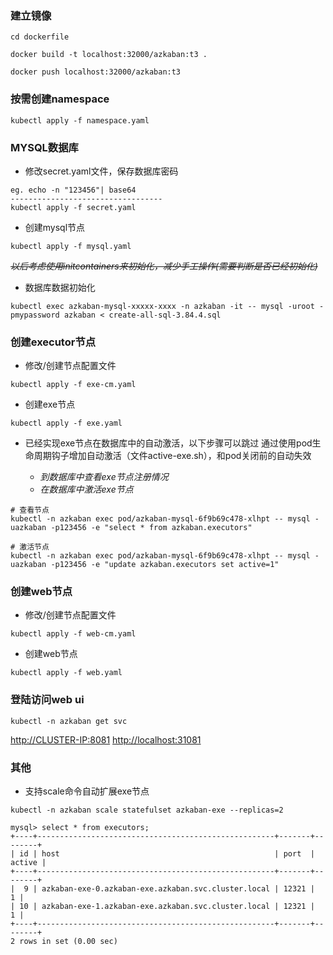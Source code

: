 
### 建立镜像

```
cd dockerfile

docker build -t localhost:32000/azkaban:t3 .

docker push localhost:32000/azkaban:t3
```

### 按需创建namespace
```
kubectl apply -f namespace.yaml
```
### MYSQL数据库

- 修改secret.yaml文件，保存数据库密码
```
eg. echo -n "123456"| base64
----------------------------------
kubectl apply -f secret.yaml 
```
- 创建mysql节点

```
kubectl apply -f mysql.yaml
```

~~*以后考虑使用initcontainers来初始化，减少手工操作(需要判断是否已经初始化)*~~

- 数据库数据初始化
```
kubectl exec azkaban-mysql-xxxxx-xxxx -n azkaban -it -- mysql -uroot -pmypassword azkaban < create-all-sql-3.84.4.sql
```

### 创建executor节点
- 修改/创建节点配置文件
```
kubectl apply -f exe-cm.yaml 
```
- 创建exe节点
```
kubectl apply -f exe.yaml 
```
- 已经实现exe节点在数据库中的自动激活，以下步骤可以跳过
  通过使用pod生命周期钩子增加自动激活（文件active-exe.sh），和pod关闭前的自动失效

  - *到数据库中查看exe节点注册情况*
  - *在数据库中激活exe节点*
```
# 查看节点
kubectl -n azkaban exec pod/azkaban-mysql-6f9b69c478-xlhpt -- mysql -uazkaban -p123456 -e "select * from azkaban.executors"

# 激活节点
kubectl -n azkaban exec pod/azkaban-mysql-6f9b69c478-xlhpt -- mysql -uazkaban -p123456 -e "update azkaban.executors set active=1"
```

### 创建web节点
- 修改/创建节点配置文件
```
kubectl apply -f web-cm.yaml 
```
- 创建web节点
```
kubectl apply -f web.yaml 
```

### 登陆访问web ui

```
kubectl -n azkaban get svc
```
<http://CLUSTER-IP:8081>
<http://localhost:31081>


### 其他

- 支持scale命令自动扩展exe节点

```
kubectl -n azkaban scale statefulset azkaban-exe --replicas=2
```

```
mysql> select * from executors;
+----+-----------------------------------------------------+-------+--------+
| id | host                                                | port  | active |
+----+-----------------------------------------------------+-------+--------+
|  9 | azkaban-exe-0.azkaban-exe.azkaban.svc.cluster.local | 12321 |      1 |
| 10 | azkaban-exe-1.azkaban-exe.azkaban.svc.cluster.local | 12321 |      1 |
+----+-----------------------------------------------------+-------+--------+
2 rows in set (0.00 sec)
```
